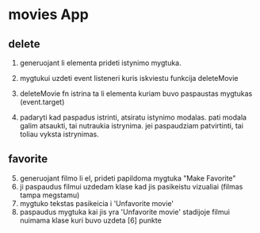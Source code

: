 # movies App

## delete

1. generuojant li elementa prideti istynimo mygtuka.
2. mygtukui uzdeti event listeneri kuris iskviestu funkcija deleteMovie
3. deleteMovie fn istrina ta li elementa kuriam buvo paspaustas mygtukas (event.target)

4. padaryti kad paspadus istrinti, atsiratu istynimo modalas. pati modala galim atsaukti, tai nutraukia istrynima. jei paspaudziam patvirtinti, tai toliau vyksta istrynimas.

## favorite

5. generuojant filmo li el, prideti papildoma mygtuka "Make Favorite"
6. ji paspaudus filmui uzdedam klase kad jis pasikeistu vizualiai (filmas tampa megstamu)
7. mygtuko tekstas pasikeicia i 'Unfavorite movie'
8. paspaudus mygtuka kai jis yra 'Unfavorite movie' stadijoje filmui nuimama klase kuri buvo uzdeta [6] punkte

